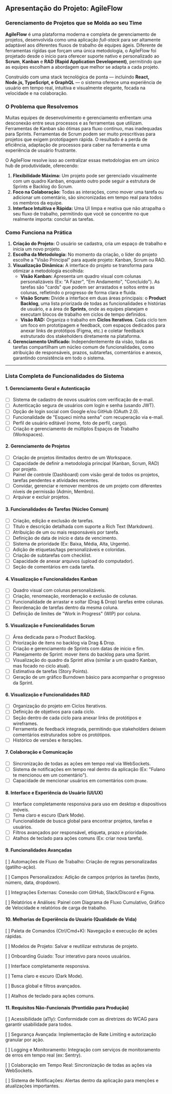 ## Apresentação do Projeto: AgileFlow

### Gerenciamento de Projetos que se Molda ao seu Time

**AgileFlow** é uma plataforma moderna e completa de gerenciamento de projetos, desenvolvida como uma aplicação _full-stack_ para ser altamente adaptável aos diferentes fluxos de trabalho de equipes ágeis. Diferente de ferramentas rígidas que forçam uma única metodologia, o AgileFlow foi projetado desde o início para oferecer suporte nativo e personalizado ao **Scrum**, **Kanban** e **RAD (Rapid Application Development)**, permitindo que as equipes escolham a abordagem que melhor se adapta a cada projeto.

Construído com uma stack tecnológica de ponta — incluindo **React, Node.js, TypeScript, e GraphQL** — o sistema oferece uma experiência de usuário em tempo real, intuitiva e visualmente elegante, focada na velocidade e na colaboração.

### O Problema que Resolvemos

Muitas equipes de desenvolvimento e gerenciamento enfrentam uma desconexão entre seus processos e as ferramentas que utilizam. Ferramentas de Kanban são ótimas para fluxo contínuo, mas inadequadas para Sprints. Ferramentas de Scrum podem ser muito prescritivas para projetos que exigem prototipagem rápida. O resultado é a perda de eficiência, adaptação de processos para caber na ferramenta e uma experiência de usuário frustrante.

O AgileFlow resolve isso ao centralizar essas metodologias em um único hub de produtividade, oferecendo:

1.  **Flexibilidade Máxima:** Um projeto pode ser gerenciado visualmente com um quadro Kanban, enquanto outro pode seguir a estrutura de Sprints e Backlog do Scrum.
2.  **Foco na Colaboração:** Todas as interações, como mover uma tarefa ou adicionar um comentário, são sincronizadas em tempo real para todos os membros da equipe.
3.  **Interface Intuitiva e Rápida:** Uma UI limpa e reativa que não atrapalha o seu fluxo de trabalho, permitindo que você se concentre no que realmente importa: concluir as tarefas.

### Como Funciona na Prática

1.  **Criação do Projeto:** O usuário se cadastra, cria um espaço de trabalho e inicia um novo projeto.
2.  **Escolha da Metodologia:** No momento da criação, o líder do projeto escolhe a "Visão Principal" para aquele projeto: Kanban, Scrum ou RAD.
3.  **Visualização Dinâmica:** A interface do projeto se transforma para otimizar a metodologia escolhida:
    - **Visão Kanban:** Apresenta um quadro visual com colunas personalizáveis (Ex: "A Fazer", "Em Andamento", "Concluído"). As tarefas são "cards" que podem ser arrastados e soltos entre as colunas, refletindo o progresso de forma clara e fluida.
    - **Visão Scrum:** Divide a interface em duas áreas principais: o **Product Backlog**, uma lista priorizada de todas as funcionalidades e histórias de usuário, e a área de **Sprints**, onde as equipes planejam e executam blocos de trabalho em ciclos de tempo definidos.
    - **Visão RAD:** Organiza o trabalho em **Ciclos Iterativos**. Cada ciclo tem um foco em prototipagem e feedback, com espaços dedicados para anexar links de protótipos (Figma, etc.) e coletar feedback estruturado dos stakeholders diretamente na plataforma.
4.  **Gerenciamento Unificado:** Independentemente da visão, todas as tarefas compartilham um núcleo comum de funcionalidades, como atribuição de responsáveis, prazos, subtarefas, comentários e anexos, garantindo consistência em todo o sistema.

---

### Lista Completa de Funcionalidades do Sistema

#### 1. Gerenciamento Geral e Autenticação

- [ ] Sistema de cadastro de novos usuários com verificação de e-mail.
- [ ] Autenticação segura de usuários com login e senha (usando JWT).
- [ ] Opção de login social com Google e/ou GitHub (OAuth 2.0).
- [ ] Funcionalidade de "Esqueci minha senha" com recuperação via e-mail.
- [ ] Perfil de usuário editável (nome, foto de perfil, cargo).
- [ ] Criação e gerenciamento de múltiplos Espaços de Trabalho (Workspaces).

#### 2. Gerenciamento de Projetos

- [ ] Criação de projetos ilimitados dentro de um Workspace.
- [ ] Capacidade de definir a metodologia principal (Kanban, Scrum, RAD) por projeto.
- [ ] Painel de controle (Dashboard) com visão geral de todos os projetos, tarefas pendentes e atividades recentes.
- [ ] Convidar, gerenciar e remover membros de um projeto com diferentes níveis de permissão (Admin, Membro).
- [ ] Arquivar e excluir projetos.

#### 3. Funcionalidades de Tarefas (Núcleo Comum)

- [ ] Criação, edição e exclusão de tarefas.
- [ ] Título e descrição detalhada com suporte a Rich Text (Markdown).
- [ ] Atribuição de um ou mais responsáveis por tarefa.
- [ ] Definição de data de início e data de vencimento.
- [ ] Sistema de prioridade (Ex: Baixa, Média, Alta, Urgente).
- [ ] Adição de etiquetas/tags personalizáveis e coloridas.
- [ ] Criação de subtarefas com checklist.
- [ ] Capacidade de anexar arquivos (upload do computador).
- [ ] Seção de comentários em cada tarefa.

#### 4. Visualização e Funcionalidades Kanban

- [ ] Quadro visual com colunas personalizáveis.
- [ ] Criação, renomeação, reordenação e exclusão de colunas.
- [ ] Funcionalidade de arrastar e soltar (Drag & Drop) tarefas entre colunas.
- [ ] Reordenação de tarefas dentro da mesma coluna.
- [ ] Definição de limites de "Work in Progress" (WIP) por coluna.

#### 5. Visualização e Funcionalidades Scrum

- [ ] Área dedicada para o Product Backlog.
- [ ] Priorização de itens no backlog via Drag & Drop.
- [ ] Criação e gerenciamento de Sprints com datas de início e fim.
- [ ] Planejamento de Sprint: mover itens do backlog para uma Sprint.
- [ ] Visualização do quadro da Sprint ativa (similar a um quadro Kanban, mas focado no ciclo atual).
- [ ] Estimativa de tarefas (Story Points).
- [ ] Geração de um gráfico Burndown básico para acompanhar o progresso da Sprint.

#### 6. Visualização e Funcionalidades RAD

- [ ] Organização do projeto em Ciclos Iterativos.
- [ ] Definição de objetivos para cada ciclo.
- [ ] Seção dentro de cada ciclo para anexar links de protótipos e wireframes.
- [ ] Ferramenta de feedback integrada, permitindo que stakeholders deixem comentários estruturados sobre os protótipos.
- [ ] Histórico de versões e iterações.

#### 7. Colaboração e Comunicação

- [ ] Sincronização de todas as ações em tempo real via WebSockets.
- [ ] Sistema de notificações em tempo real dentro da aplicação (Ex: "Fulano te mencionou em um comentário").
- [ ] Capacidade de mencionar usuários em comentários com `@nome`.

#### 8. Interface e Experiência do Usuário (UI/UX)

- [ ] Interface completamente responsiva para uso em desktop e dispositivos móveis.
- [ ] Tema claro e escuro (Dark Mode).
- [ ] Funcionalidade de busca global para encontrar projetos, tarefas e usuários.
- [ ] Filtros avançados por responsável, etiqueta, prazo e prioridade.
- [ ] Atalhos de teclado para ações comuns (Ex: criar nova tarefa).

#### 9. Funcionalidades Avançadas
   [ ] Automações de Fluxo de Trabalho: Criação de regras personalizadas (gatilho-ação).

[ ] Campos Personalizados: Adição de campos próprios às tarefas (texto, número, data, dropdown).

[ ] Integrações Externas: Conexão com GitHub, Slack/Discord e Figma.

[ ] Relatórios e Análises: Painel com Diagrama de Fluxo Cumulativo, Gráfico de Velocidade e relatórios de carga de trabalho.

#### 10. Melhorias de Experiência do Usuário (Qualidade de Vida)
   [ ] Paleta de Comandos (Ctrl/Cmd+K): Navegação e execução de ações rápidas.

[ ] Modelos de Projeto: Salvar e reutilizar estruturas de projeto.

[ ] Onboarding Guiado: Tour interativo para novos usuários.

[ ] Interface completamente responsiva.

[ ] Tema claro e escuro (Dark Mode).

[ ] Busca global e filtros avançados.

[ ] Atalhos de teclado para ações comuns.

#### 11. Requisitos Não-Funcionais (Prontidão para Produção)
   [ ] Acessibilidade (a11y): Conformidade com as diretrizes do WCAG para garantir usabilidade para todos.

[ ] Segurança Avançada: Implementação de Rate Limiting e autorização granular por ação.

[ ] Logging e Monitoramento: Integração com serviços de monitoramento de erros em tempo real (ex: Sentry).

[ ] Colaboração em Tempo Real: Sincronização de todas as ações via WebSockets.

[ ] Sistema de Notificações: Alertas dentro da aplicação para menções e atualizações importantes.
